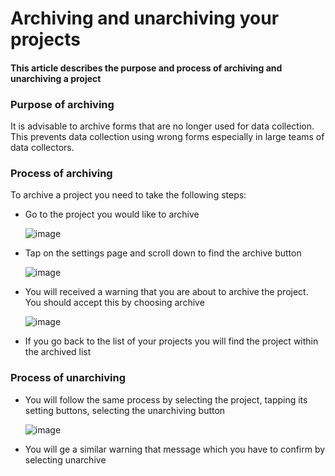 # Archiving and unarchiving your projects

#### This article describes the purpose and process of archiving and unarchiving a project

### Purpose of archiving

It is advisable to archive forms that are no longer used for data collection. This prevents data collection using wrong forms especially in large teams of data collectors.

### Process of archiving

To archive a project you need to take the following steps:

* Go to the project you would like to archive

    ![image](/images/archiving_projects/project.jpg)

* Tap on the settings page and scroll down to find the archive button

    ![image](/images/creating_custom_reports/archive_button.jpg)

* You will received a warning that you are about to archive the project. You should accept this by choosing archive

    ![image](/images/creating_custom_reports/archive_popup.jpg)

* If you go back to the list of your projects you will find the project within the archived list

### Process of unarchiving

* You will follow the same process by selecting the project, tapping its setting buttons, selecting the unarchiving button

    ![image](/images/creating_custom_reports/unarchive_popup.jpg)

* You will ge a similar warning that message which you have to confirm by selecting unarchive
